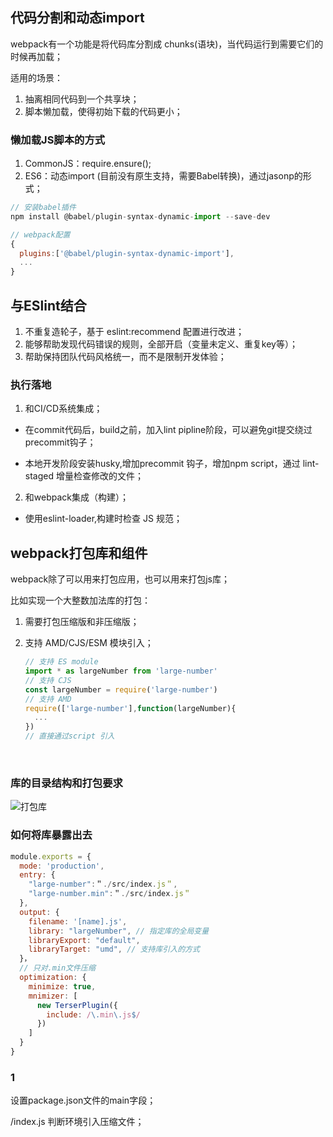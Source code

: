 ## 代码分割和动态import

webpack有一个功能是将代码库分割成 chunks(语块)，当代码运行到需要它们的时候再加载；

适用的场景：

1. 抽离相同代码到一个共享块；
2. 脚本懒加载，使得初始下载的代码更小；

### 懒加载JS脚本的方式 

1. CommonJS：require.ensure();
2. ES6：动态import (目前没有原生支持，需要Babel转换)，通过jasonp的形式；

```javascript
// 安装babel插件
npm install @babel/plugin-syntax-dynamic-import --save-dev

// webpack配置
{
  plugins:['@babel/plugin-syntax-dynamic-import'],
  ...
}
```

## 与ESlint结合

1. 不重复造轮子，基于 eslint:recommend 配置进行改进；
2. 能够帮助发现代码错误的规则，全部开启（变量未定义、重复key等）；
3. 帮助保持团队代码风格统一，而不是限制开发体验；

### 执行落地

1. 和CI/CD系统集成；

- 在commit代码后，build之前，加入lint pipline阶段，可以避免git提交绕过precommit钩子；


- 本地开发阶段安装husky,增加precommit 钩子，增加npm script，通过 lint-staged 增量检查修改的文件；

2. 和webpack集成（构建）；

- 使用eslint-loader,构建时检查 JS 规范；

## webpack打包库和组件

webpack除了可以用来打包应用，也可以用来打包js库；

比如实现一个大整数加法库的打包：

1. 需要打包压缩版和非压缩版；

2. 支持 AMD/CJS/ESM 模块引入；

   ```javascript
   // 支持 ES module
   import * as largeNumber from 'large-number'
   // 支持 CJS
   const largeNumber = require('large-number')
   // 支持 AMD
   require(['large-number'],function(largeNumber){
     ...
   })
   // 直接通过script 引入 
   ```

   ​

### 库的目录结构和打包要求

![打包库](C:\File\CODE\NOTE\Markdown\Webpack\image\打包库.png)

### 如何将库暴露出去

```javascript
module.exports = {
  mode: 'production',
  entry: {
    "large-number":＂./src/index.js＂,
    "large-number.min":＂./src/index.js＂
  },
  output: {
    filename: '[name].js',
    library: "largeNumber", // 指定库的全局变量
    libraryExport: "default",
    libraryTarget: "umd", // 支持库引入的方式
  }，
  // 只对.min文件压缩
  optimization: {
	minimize: true,
    mnimizer: [
      new TerserPlugin({
		include: /\.min\.js$/
      })
    ]
  }
}
```

### 1

设置package.json文件的main字段；

/index.js 判断环境引入压缩文件；